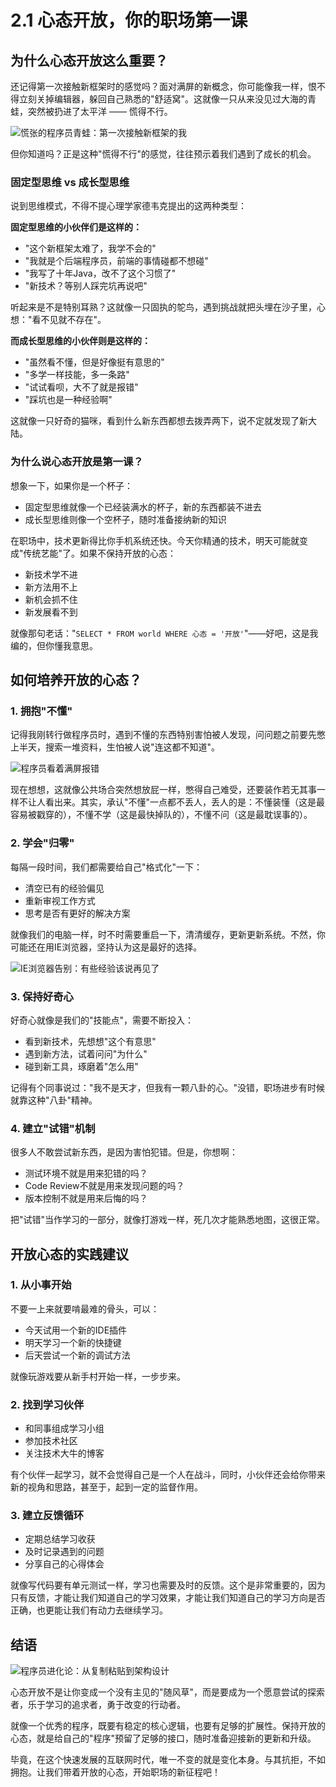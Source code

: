 # 2.1 心态开放，你的职场第一课


## 为什么心态开放这么重要？

还记得第一次接触新框架时的感觉吗？面对满屏的新概念，你可能像我一样，恨不得立刻关掉编辑器，躲回自己熟悉的"舒适窝"。这就像一只从来没见过大海的青蛙，突然被扔进了太平洋 —— 慌得不行。

![慌张的程序员青蛙：第一次接触新框架的我](../assets/images/chapter2/panic-frog.png)

但你知道吗？正是这种"慌得不行"的感觉，往往预示着我们遇到了成长的机会。


### 固定型思维 vs 成长型思维

说到思维模式，不得不提心理学家德韦克提出的这两种类型：

**固定型思维的小伙伴们是这样的：**
- "这个新框架太难了，我学不会的"
- "我就是个后端程序员，前端的事情碰都不想碰"
- "我写了十年Java，改不了这个习惯了"
- "新技术？等别人踩完坑再说吧"

听起来是不是特别耳熟？这就像一只固执的鸵鸟，遇到挑战就把头埋在沙子里，心想："看不见就不存在"。

**而成长型思维的小伙伴则是这样的：**
- "虽然看不懂，但是好像挺有意思的"
- "多学一样技能，多一条路"
- "试试看呗，大不了就是报错"
- "踩坑也是一种经验啊"

这就像一只好奇的猫咪，看到什么新东西都想去拨弄两下，说不定就发现了新大陆。

### 为什么说心态开放是第一课？

想象一下，如果你是一个杯子：

- 固定型思维就像一个已经装满水的杯子，新的东西都装不进去
- 成长型思维则像一个空杯子，随时准备接纳新的知识

在职场中，技术更新得比你手机系统还快。今天你精通的技术，明天可能就变成"传统艺能"了。如果不保持开放的心态：

- 新技术学不进
- 新方法用不上
- 新机会抓不住
- 新发展看不到

就像那句老话："`SELECT * FROM world WHERE 心态 = '开放'`"——好吧，这是我编的，但你懂我意思。

## 如何培养开放的心态？

### 1. 拥抱"不懂"


记得我刚转行做程序员时，遇到不懂的东西特别害怕被人发现，问问题之前要先憋上半天，搜索一堆资料，生怕被人说"连这都不知道"。

![程序员看着满屏报错](../assets/images/chapter2/debugging-panic.png)

现在想想，这就像公共场合突然想放屁一样，憋得自己难受，还要装作若无其事一样不让人看出来。其实，承认"不懂"一点都不丢人，丢人的是：不懂装懂（这是最容易被戳穿的），不懂不学（这是最快掉队的），不懂不问（这是最耽误事的）。

### 2. 学会"归零"

每隔一段时间，我们都需要给自己"格式化"一下：

- 清空已有的经验偏见
- 重新审视工作方式
- 思考是否有更好的解决方案

就像我们的电脑一样，时不时需要重启一下，清清缓存，更新更新系统。不然，你可能还在用IE浏览器，坚持认为这是最好的选择。

![IE浏览器告别：有些经验该说再见了](../assets/images/chapter2/ie-goodbye.jpeg)

### 3. 保持好奇心

好奇心就像是我们的"技能点"，需要不断投入：

- 看到新技术，先想想"这个有意思"
- 遇到新方法，试着问问"为什么"
- 碰到新工具，琢磨着"怎么用"

记得有个同事说过："我不是天才，但我有一颗八卦的心。"没错，职场进步有时候就靠这种"八卦"精神。

### 4. 建立"试错"机制


很多人不敢尝试新东西，是因为害怕犯错。但是，你想啊：

- 测试环境不就是用来犯错的吗？
- Code Review不就是用来发现问题的吗？
- 版本控制不就是用来后悔的吗？

把"试错"当作学习的一部分，就像打游戏一样，死几次才能熟悉地图，这很正常。

## 开放心态的实践建议

### 1. 从小事开始
不要一上来就要啃最难的骨头，可以：

- 今天试用一个新的IDE插件
- 明天学习一个新的快捷键
- 后天尝试一个新的调试方法

就像玩游戏要从新手村开始一样，一步步来。

### 2. 找到学习伙伴
- 和同事组成学习小组
- 参加技术社区
- 关注技术大牛的博客

有个伙伴一起学习，就不会觉得自己是一个人在战斗，同时，小伙伴还会给你带来新的视角和思路，甚至于，起到一定的监督作用。

### 3. 建立反馈循环
- 定期总结学习收获
- 及时记录遇到的问题
- 分享自己的心得体会

就像写代码要有单元测试一样，学习也需要及时的反馈。这个是非常重要的，因为只有反馈，才能让我们知道自己的学习效果，才能让我们知道自己的学习方向是否正确，也更能让我们有动力去继续学习。

## 结语

![程序员进化论：从复制粘贴到架构设计](../assets/images/chapter2/programmer-evolution.png)

心态开放不是让你变成一个没有主见的"随风草"，而是要成为一个愿意尝试的探索者，乐于学习的追求者，勇于改变的行动者。

就像一个优秀的程序，既要有稳定的核心逻辑，也要有足够的扩展性。保持开放的心态，就是给自己的"程序"预留了足够的接口，随时准备迎接新的更新和升级。

毕竟，在这个快速发展的互联网时代，唯一不变的就是变化本身。与其抗拒，不如拥抱。让我们带着开放的心态，开始职场的新征程吧！
